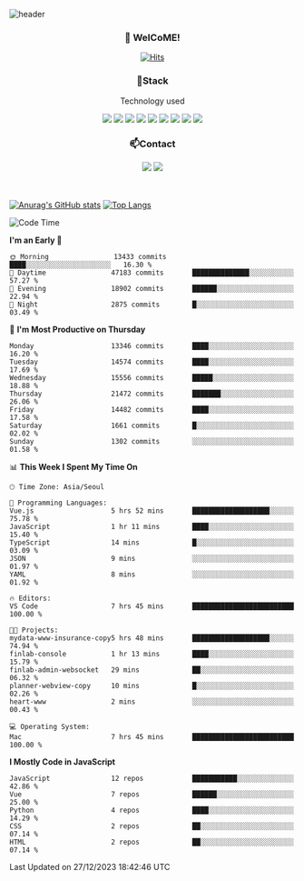 ![header](https://capsule-render.vercel.app/api?type=waving&color=gradient&height=200&text=Kyungjoon&fontAlign=70&fontAlignY=40&animation=twinkling)

<h3 align="center">👋 WelCoME!</h3>

<div align=center>
  
[![Hits](https://hits.seeyoufarm.com/api/count/incr/badge.svg?url=https%3A%2F%2Fgithub.com%2Fuvula6921&count_bg=%2322BAC9&title_bg=%23827F7F&icon=iconify.svg&icon_color=%2325A27F&title=visits&edge_flat=false)](https://hits.seeyoufarm.com)
  
</div>
<h3 align="center">📌Stack</h3>
<p align="center">Technology used</p>
<div align="center"><img src="https://img.shields.io/badge/HTML5-E34F26?style=flat-square&logo=HTML5&logoColor=white"></img> <img src="https://img.shields.io/badge/CSS3-0A84FF?style=flat-square&logo=CSS3&logoColor=white"></img> <img src="https://img.shields.io/badge/JavaScript-FFCD11?style=flat-square&logo=JavaScript&logoColor=white"></img> <img src="https://img.shields.io/badge/React-00BCF6?style=flat-square&logo=React&logoColor=white"></img> <img src="https://img.shields.io/badge/jQuery-3655FF?style=flat-square&logo=jQuery&logoColor=white"></img> <img src="https://img.shields.io/badge/Ruby-E0115F?style=flat-square&logo=Ruby&logoColor=white"></img> <img src="https://img.shields.io/badge/Python-4B8BBE?style=flat-square&logo=Python&logoColor=white"></img> <img src="https://img.shields.io/badge/Vue-4FC08D?style=flat-square&logo=Vue.js&logoColor=white"></img> <img src="https://img.shields.io/badge/Nuxt-00DC82?style=flat-square&logo=Nuxt.js&logoColor=white"></img></div>

<h3 align="center">📫Contact</h3>
<div align="center"><a href="https://velog.io/@uvula6921/"><img src="https://img.shields.io/badge/Blog-20c997?style=flat-square&logo=V&logoColor=white"/></a> <a href="pkj6921@gmail.com"><img src="https://img.shields.io/badge/Gmail-EA4335?style=flat-square&logo=Gmail&logoColor=white"/></a></div>
<br>
<br>

[![Anurag's GitHub stats](https://github-readme-stats.vercel.app/api?username=uvula6921&hide=stars,issues&show_icons=true&count_private=true&theme=tokyonight)](https://github.com/anuraghazra/github-readme-stats)
[![Top Langs](https://github-readme-stats.vercel.app/api/top-langs/?username=uvula6921&hide=css,jupyter%20notebook,html&exclude_repo=uvula6921,uvula6921.github.io&layout=compact&langs_count=8)](https://github.com/anuraghazra/github-readme-stats)

<!--START_SECTION:waka-->
![Code Time](http://img.shields.io/badge/Code%20Time-1%2C979%20hrs%2032%20mins-blue)

**I'm an Early 🐤** 

```text
🌞 Morning                13433 commits       ████░░░░░░░░░░░░░░░░░░░░░   16.30 % 
🌆 Daytime                47183 commits       ██████████████░░░░░░░░░░░   57.27 % 
🌃 Evening                18902 commits       ██████░░░░░░░░░░░░░░░░░░░   22.94 % 
🌙 Night                  2875 commits        █░░░░░░░░░░░░░░░░░░░░░░░░   03.49 % 
```
📅 **I'm Most Productive on Thursday** 

```text
Monday                   13346 commits       ████░░░░░░░░░░░░░░░░░░░░░   16.20 % 
Tuesday                  14574 commits       ████░░░░░░░░░░░░░░░░░░░░░   17.69 % 
Wednesday                15556 commits       █████░░░░░░░░░░░░░░░░░░░░   18.88 % 
Thursday                 21472 commits       ███████░░░░░░░░░░░░░░░░░░   26.06 % 
Friday                   14482 commits       ████░░░░░░░░░░░░░░░░░░░░░   17.58 % 
Saturday                 1661 commits        █░░░░░░░░░░░░░░░░░░░░░░░░   02.02 % 
Sunday                   1302 commits        ░░░░░░░░░░░░░░░░░░░░░░░░░   01.58 % 
```


📊 **This Week I Spent My Time On** 

```text
🕑︎ Time Zone: Asia/Seoul

💬 Programming Languages: 
Vue.js                   5 hrs 52 mins       ███████████████████░░░░░░   75.78 % 
JavaScript               1 hr 11 mins        ████░░░░░░░░░░░░░░░░░░░░░   15.40 % 
TypeScript               14 mins             █░░░░░░░░░░░░░░░░░░░░░░░░   03.09 % 
JSON                     9 mins              ░░░░░░░░░░░░░░░░░░░░░░░░░   01.97 % 
YAML                     8 mins              ░░░░░░░░░░░░░░░░░░░░░░░░░   01.92 % 

🔥 Editors: 
VS Code                  7 hrs 45 mins       █████████████████████████   100.00 % 

🐱‍💻 Projects: 
mydata-www-insurance-copy5 hrs 48 mins       ███████████████████░░░░░░   74.94 % 
finlab-console           1 hr 13 mins        ████░░░░░░░░░░░░░░░░░░░░░   15.79 % 
finlab-admin-websocket   29 mins             ██░░░░░░░░░░░░░░░░░░░░░░░   06.32 % 
planner-webview-copy     10 mins             █░░░░░░░░░░░░░░░░░░░░░░░░   02.26 % 
heart-www                2 mins              ░░░░░░░░░░░░░░░░░░░░░░░░░   00.43 % 

💻 Operating System: 
Mac                      7 hrs 45 mins       █████████████████████████   100.00 % 
```

**I Mostly Code in JavaScript** 

```text
JavaScript               12 repos            ███████████░░░░░░░░░░░░░░   42.86 % 
Vue                      7 repos             ██████░░░░░░░░░░░░░░░░░░░   25.00 % 
Python                   4 repos             ████░░░░░░░░░░░░░░░░░░░░░   14.29 % 
CSS                      2 repos             ██░░░░░░░░░░░░░░░░░░░░░░░   07.14 % 
HTML                     2 repos             ██░░░░░░░░░░░░░░░░░░░░░░░   07.14 % 
```




 Last Updated on 27/12/2023 18:42:46 UTC
<!--END_SECTION:waka-->
